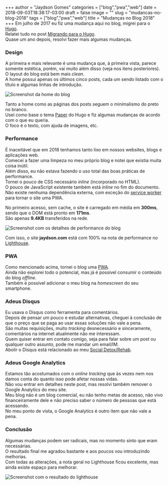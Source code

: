 +++
author = "Jaydson Gomes"
categories = ["blog","pwa","web"]
date = 2018-09-03T18:38:17-03:00
draft = false
image = ""
slug = "mudancas-no-blog-2018"
tags = ["blog","pwa","web"]
title = "Mudanças no Blog 2018"
+++
Em julho de 2017 eu fiz uma mudança aqui no blog, migrei para o [Hugo](https://gohugo.io/).  
Relatei tudo no post [Migrando para o Hugo](https://jaydson.com/migrando-para-o-hugo/).  
Quase um ano depois, resolvi fazer mais algumas mudanças.  

### Design

A primeira e mais relevante é uma mudança que, à primeira vista, parece somente estética, porém, vai muito além disso (veja nos itens posteriores).  
O layout do blog está bem mais *clean*.  
A home possui apenas os últimos cinco posts, cada um sendo listado com o título e algumas linhas de introdução.  

![Screenshot da home do blog](/images/2018/09/blog-home.jpg)  

Tanto a home como as páginas dos posts seguem o minimalismo do preto no branco.  
Usei como base o tema [Paper](https://themes.gohugo.io/hugo-paper/) do Hugo e fiz algumas mudanças de acordo com o que eu queria.  
O foco é o texto, com ajuda de imagens, etc.  

### Performance
É inaceitável que em 2018 tenhamos tanto lixo em nossos websites, blogs e aplicações web.  
Comecei a fazer uma limpeza no meu próprio blog e notei que existia muita coisa inútil.  
Além disso, eu não estava fazendo o uso total das boas práticas de performance.  
Tornei o pouco de CSS necessário *inline* (incorporado no HTML).  
O pouco de JavaScript existente também está *inline* no fim do documento.  
Não existe nenhuma dependência externa, com exceção do [service worker](https://developer.mozilla.org/pt-BR/docs/Web/API/Service_Worker_API/Using_Service_Workers) para tornar o site uma PWA.  

No primeiro acesso, sem cache, o site é carregado em média em **300ms**, sendo que o DOM está pronto em **171ms**.  
São apenas **9.4KB** transferidos na rede.  

![Screenshot com os detalhes de performance do blog](/images/2018/09/blog-performance.jpg)  

Com isso, o site **jaydson.com** está com 100% na nota de performance no [Lighthouse](https://developers.google.com/web/tools/lighthouse/).  

### PWA
Como mencionado acima, tornei o blog uma [PWA](https://developers.google.com/web/progressive-web-apps/).  
Ainda não explorei todo o potencial, mas já é possível consumir o conteúdo do blog *offline*.  
Também é possível adicionar o meu blog na *homescreen* do seu smartphone.  

### Adeus Disqus
Eu usava o Disqus como ferramenta para comentários.  
Depois de pensar um pouco e estudar alternativas, cheguei à conclusão de que o preço que se paga ao usar essas soluções não vale a pena.  
São muitas requisições, muito *tracking* desnecessário e sinceramente, comentários na internet atualmente não me interessam.  
Quem quiser entrar em contato comigo, seja para falar sobre um post ou qualquer outro assunto, pode me mandar um email/IM.  
Abolir o Disqus está relacionado ao meu [Social Detox/Rehab](https://jaydson.com/social-detox-rehab/).  

### Adeus Google Analytics
Estamos tão acostumados com o *online tracking* que às vezes nem nos damos conta do quanto isso pode afetar nossas vidas.  
Não vou entrar em detalhes neste post, mas resolvi também remover o Google Analytics do meu site.  
Meu blog não é um blog comercial, eu não tenho metas de acesso, não vivo financeiramente dele e não preciso saber o número de pessoas que está acessando.  
No meu ponto de vista, o Google Analytics é outro item que não vale a pena.  

### Conclusão
Algumas mudanças podem ser radicais, mas no momento sinto que eram necessárias.  
O resultado final me agradou bastante e aos poucos vou introduzindo melhorias.  
Com todas as alterações, a nota geral no Lighthouse ficou excelente, mas ainda existe espaço para melhorar.  

![Screenshot com o resultado do lighthouse](/images/2018/09/lighthouse.jpg)  